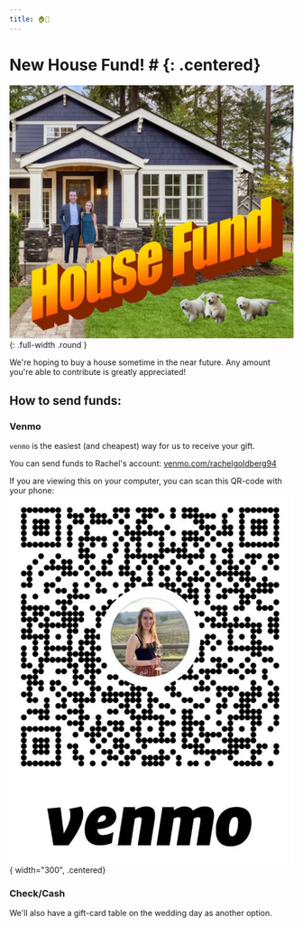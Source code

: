 ```yaml
---
title: 🏠💸
---
```

# New House Fund! # {: .centered}

![housepic](../assets/house.jpg){: .full-width .round }

We're hoping to buy a house sometime in the near future.
Any amount you're able to contribute is greatly appreciated!


## How to send funds:

### Venmo
`venmo` is the easiest (and cheapest) way for us to receive your gift.

You can send funds to Rachel's account:
[venmo.com/rachelgoldberg94](https://venmo.com/rachelgoldberg94)

If you are viewing this on your computer, you can scan this QR-code with your phone:
![venmo_qr_code](../assets/venmo_qr.png){ width="300", .centered}

### Check/Cash
We'll also have a gift-card table on the wedding day as another option.
